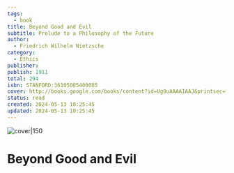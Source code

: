 ```yaml
---  
tags:  
  - book  
title: Beyond Good and Evil  
subtitle: Prelude to a Philosophy of the Future  
author:  
  - Friedrich Wilhelm Nietzsche  
category:  
  - Ethics  
publisher:   
publish: 1911  
total: 294  
isbn: STANFORD:36105005400085  
cover: http://books.google.com/books/content?id=Ug0uAAAAIAAJ&printsec=frontcover&img=1&zoom=1&source=gbs_api  
status: read  
created: 2024-05-13 10:25:45  
updated: 2024-05-13 10:25:45  
---  
```

  
![cover|150](http://books.google.com/books/content?id=Ug0uAAAAIAAJ&printsec=frontcover&img=1&zoom=1&source=gbs_api)  
# Beyond Good and Evil